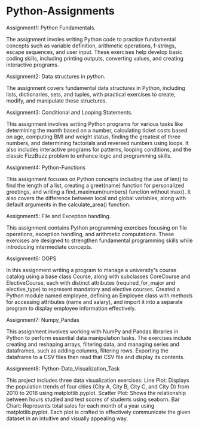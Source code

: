 # Python-Assignments

Assignment1: Python Fundamentals.

The assignment involes writing Python code to practice fundamental concepts such as variable definition, arithmetic operations, f-strings, escape sequences, and user input. These exercises help develop basic coding skills, including printing outputs, converting values, and creating interactive programs.

Assignment2: Data structures in python. 

The assignment covers fundamental data structures in Python, including lists, dictionaries, sets, and tuples, with practical exercises to create, modify, and manipulate these structures.

Assignment3: Conditional and Looping Statements.

This assignment involves writing Python programs for various tasks like determining the month based on a number, calculating ticket costs based on age, computing BMI and weight status, finding the greatest of three numbers, and determining factorials and reversed numbers using loops. It also includes interactive programs for patterns, looping conditions, and the classic FizzBuzz problem to enhance logic and programming skills.

Assignment4: Python-Functions

This assignment focuses on Python concepts including the use of len() to find the length of a list, creating a greet(name) function for personalized greetings, and writing a find_maximum(numbers) function without max(). It also covers the difference between local and global variables, along with default arguments in the calculate_area() function.

Assignment5: File and Exception handling.

This assignment contains Python programming exercises focusing on file operations, exception handling, and arithmetic computations. These exercises are designed to strengthen fundamental programming skills while introducing intermediate concepts.

Assignment6: OOPS

In this assignment writing a program to manage a university's course catalog using a base class Course, along with subclasses CoreCourse and ElectiveCourse, each with distinct attributes (required_for_major and elective_type) to represent mandatory and elective courses.
Created a Python module named employee, defining an Employee class with methods for accessing attributes (name and salary), and import it into a separate program to display employee information effectively.

Assignment7: Numpy_Pandas

This assignment involves working with NumPy and Pandas libraries in Python to perform essential data manipulation tasks. 
The exercises include creating and reshaping arrays, filtering data, and managing series and dataframes, such as adding columns, filtering rows. 
Exporting the dataframe to a CSV files then read that CSV file and display its contents.

Assignment8: Python-Data_Visualization_Task

This project includes three data visualization exercises:
Line Plot: Displays the population trends of four cities (City A, City B, City C, and City D) from 2010 to 2016 using matplotlib.pyplot.
Scatter Plot: Shows the relationship between hours studied and test scores of students using seaborn.
Bar Chart: Represents total sales for each month of a year using matplotlib.pyplot.
Each plot is crafted to effectively communicate the given dataset in an intuitive and visually appealing way.

